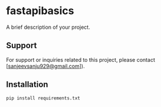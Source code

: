 # fastapibasics

A brief description of your project.

## Support

For support or inquiries related to this project, please contact [sanjeevsanju929@gmail.com]).

## Installation

```bash
pip install requirements.txt




